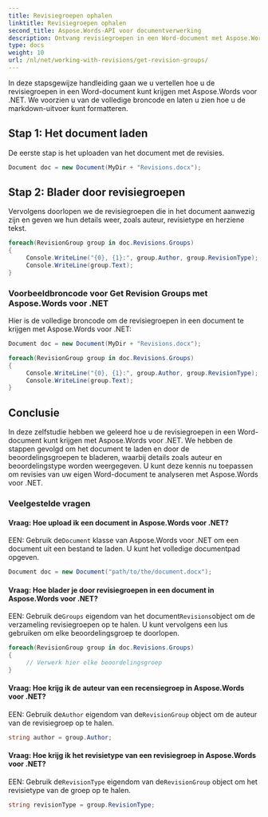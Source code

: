```yaml
---
title: Revisiegroepen ophalen
linktitle: Revisiegroepen ophalen
second_title: Aspose.Words-API voor documentverwerking
description: Ontvang revisiegroepen in een Word-document met Aspose.Words voor .NET.
type: docs
weight: 10
url: /nl/net/working-with-revisions/get-revision-groups/
---
```


In deze stapsgewijze handleiding gaan we u vertellen hoe u de revisiegroepen in een Word-document kunt krijgen met Aspose.Words voor .NET. We voorzien u van de volledige broncode en laten u zien hoe u de markdown-uitvoer kunt formatteren.

## Stap 1: Het document laden

De eerste stap is het uploaden van het document met de revisies.

```csharp
Document doc = new Document(MyDir + "Revisions.docx");
```

## Stap 2: Blader door revisiegroepen

Vervolgens doorlopen we de revisiegroepen die in het document aanwezig zijn en geven we hun details weer, zoals auteur, revisietype en herziene tekst.

```csharp
foreach(RevisionGroup group in doc.Revisions.Groups)
{
     Console.WriteLine("{0}, {1}:", group.Author, group.RevisionType);
     Console.WriteLine(group.Text);
}
```


### Voorbeeldbroncode voor Get Revision Groups met Aspose.Words voor .NET

Hier is de volledige broncode om de revisiegroepen in een document te krijgen met Aspose.Words voor .NET:

```csharp
Document doc = new Document(MyDir + "Revisions.docx");

foreach(RevisionGroup group in doc.Revisions.Groups)
{
	 Console.WriteLine("{0}, {1}:", group.Author, group.RevisionType);
	 Console.WriteLine(group.Text);
}
```

## Conclusie

In deze zelfstudie hebben we geleerd hoe u de revisiegroepen in een Word-document kunt krijgen met Aspose.Words voor .NET. We hebben de stappen gevolgd om het document te laden en door de beoordelingsgroepen te bladeren, waarbij details zoals auteur en beoordelingstype worden weergegeven. U kunt deze kennis nu toepassen om revisies van uw eigen Word-document te analyseren met Aspose.Words voor .NET.

### Veelgestelde vragen

#### Vraag: Hoe upload ik een document in Aspose.Words voor .NET?

 EEN: Gebruik de`Document` klasse van Aspose.Words voor .NET om een document uit een bestand te laden. U kunt het volledige documentpad opgeven.

```csharp
Document doc = new Document("path/to/the/document.docx");
```

#### Vraag: Hoe blader je door revisiegroepen in een document in Aspose.Words voor .NET?

 EEN: Gebruik de`Groups` eigendom van het document`Revisions`object om de verzameling revisiegroepen op te halen. U kunt vervolgens een lus gebruiken om elke beoordelingsgroep te doorlopen.

```csharp
foreach(RevisionGroup group in doc.Revisions.Groups)
{
     // Verwerk hier elke beoordelingsgroep
}
```

#### Vraag: Hoe krijg ik de auteur van een recensiegroep in Aspose.Words voor .NET?

 EEN: Gebruik de`Author` eigendom van de`RevisionGroup` object om de auteur van de revisiegroep op te halen.

```csharp
string author = group.Author;
```

#### Vraag: Hoe krijg ik het revisietype van een revisiegroep in Aspose.Words voor .NET?

 EEN: Gebruik de`RevisionType` eigendom van de`RevisionGroup` object om het revisietype van de groep op te halen.

```csharp
string revisionType = group.RevisionType;
```